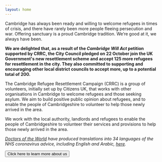 ```yaml
---
layout: home
---
```


Cambridge has always been ready and willing to welcome refugees in times of crisis, and there have rarely been more people fleeing persecution and war. Offering sanctuary is a proud Cambridge tradition. We’re good at it, we always have been.

**We are delighted that, as a result of the *Cambridge Will Act* petition supported by CRRC, the City Council pledged on 22 October join the UK Government's new resettlement scheme and accept 125 more refugees for resettlement in the city. They also committed to supporting and encouraging other local district councils to accept more, up to a potential total of 200.**

The Cambridge Refugee Resettlement Campaign (CRRC) is a group of volunteers, initially set up by Citizens UK, that works with other organisations in Cambridge to welcome refugees and those seeking asylum. We aim to build positive public opinion about refugees, and to enable the people of Cambridgeshire to volunteer to help those newly arrived in the area.

We work with the local authority, landlords and refugees to enable the people of Cambridgeshire to volunteer their services and provisions to help those newly arrived in the area.

*[Doctors of the World](https://www.doctorsoftheworld.org.uk/) have produced translations into 34 languages of the NHS coronavirus advice, including English and Arabic, [here](https://www.doctorsoftheworld.org.uk/coronavirus-information/).*

<a href="{% link about-us.md %}">
  <button class="btn donate">Click here to learn more about us</button>
</a>
